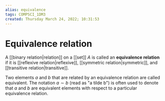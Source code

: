 ```yaml
---
alias: equivalence
tags: COMPSCI_1DM3
created: Thursday March 24, 2022; 10:31:53 
---
```

# Equivalence relation
A [[binary relation|relation]] on a [[set]] $A$ is called an **equivalence relation** if it is [[reflexive relation|reflexive]], [[symmetric relation|symmetric]], and [[transitive relation|transitive]].

Two elements $a$ and $b$ that are related by an equivalence relation are called equivalent. The notation $a\sim b$ (read as "a tilde b") is often used to denote that $a$ and $b$ are equivalent elements with respect to a particular equivalence relation. 